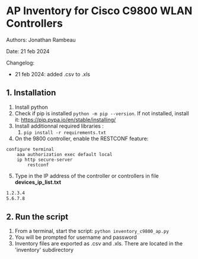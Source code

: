 # AP Inventory for Cisco C9800 WLAN Controllers

Authors: Jonathan Rambeau

Date: 21 feb 2024

Changelog:
- 21 feb 2024: added .csv to .xls 

## 1. Installation

1. Install python
2. Check if pip is installed ``` python -m pip --version ```. If not installed, install it: https://pip.pypa.io/en/stable/installing/
3. Install additionnal required libraries :
    1. ```pip install -r requirements.txt```
4. On the 9800 controller, enable the RESTCONF feature:
```
configure terminal
    aaa authorization exec default local 
    ip http secure-server
        restconf
```
5. Type in the IP address of the controller or controllers in file **devices_ip_list.txt**
```sh
1.2.3.4
5.6.7.8
```

## 2. Run the script

1. From a terminal, start the script: ``` python inventory_c9800_ap.py ```
2. You will be prompted for username and password
3. Inventory files are exported as .csv and .xls. There are located in the 'inventory' subdirectory